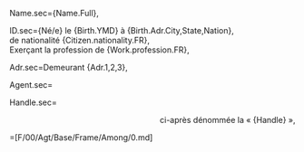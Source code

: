 Name.sec={Name.Full},

ID.sec={Né/e} le {Birth.YMD} à {Birth.Adr.City,State,Nation}, <br>de nationalité {Citizen.nationality.FR},<br>Exerçant la profession de {Work.profession.FR},

Adr.sec=Demeurant {Adr.1,2,3},

Agent.sec=</i>

Handle.sec=<div align="right">ci-après dénommée la « {Handle} »,</div>

=[F/00/Agt/Base/Frame/Among/0.md]
